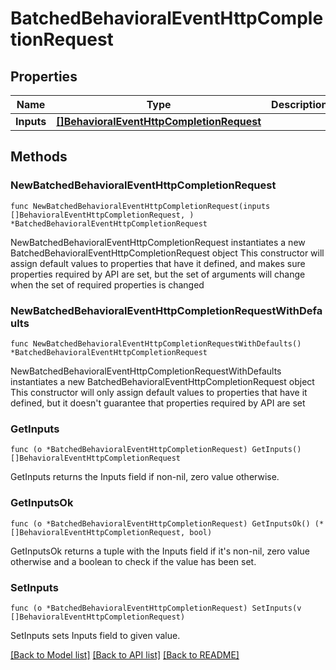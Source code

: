 # BatchedBehavioralEventHttpCompletionRequest

## Properties

Name | Type | Description | Notes
------------ | ------------- | ------------- | -------------
**Inputs** | [**[]BehavioralEventHttpCompletionRequest**](BehavioralEventHttpCompletionRequest.md) |  | 

## Methods

### NewBatchedBehavioralEventHttpCompletionRequest

`func NewBatchedBehavioralEventHttpCompletionRequest(inputs []BehavioralEventHttpCompletionRequest, ) *BatchedBehavioralEventHttpCompletionRequest`

NewBatchedBehavioralEventHttpCompletionRequest instantiates a new BatchedBehavioralEventHttpCompletionRequest object
This constructor will assign default values to properties that have it defined,
and makes sure properties required by API are set, but the set of arguments
will change when the set of required properties is changed

### NewBatchedBehavioralEventHttpCompletionRequestWithDefaults

`func NewBatchedBehavioralEventHttpCompletionRequestWithDefaults() *BatchedBehavioralEventHttpCompletionRequest`

NewBatchedBehavioralEventHttpCompletionRequestWithDefaults instantiates a new BatchedBehavioralEventHttpCompletionRequest object
This constructor will only assign default values to properties that have it defined,
but it doesn't guarantee that properties required by API are set

### GetInputs

`func (o *BatchedBehavioralEventHttpCompletionRequest) GetInputs() []BehavioralEventHttpCompletionRequest`

GetInputs returns the Inputs field if non-nil, zero value otherwise.

### GetInputsOk

`func (o *BatchedBehavioralEventHttpCompletionRequest) GetInputsOk() (*[]BehavioralEventHttpCompletionRequest, bool)`

GetInputsOk returns a tuple with the Inputs field if it's non-nil, zero value otherwise
and a boolean to check if the value has been set.

### SetInputs

`func (o *BatchedBehavioralEventHttpCompletionRequest) SetInputs(v []BehavioralEventHttpCompletionRequest)`

SetInputs sets Inputs field to given value.



[[Back to Model list]](../README.md#documentation-for-models) [[Back to API list]](../README.md#documentation-for-api-endpoints) [[Back to README]](../README.md)


